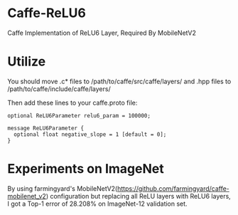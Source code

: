 # Caffe-ReLU6
Caffe Implementation of ReLU6 Layer, Required By MobileNetV2
# Utilize
You should move .c* files to /path/to/caffe/src/caffe/layers/ and .hpp files to /path/to/caffe/include/caffe/layers/

Then add these lines to your caffe.proto file:

```
optional ReLU6Parameter relu6_param = 100000;
```
```
message ReLU6Parameter {
  optional float negative_slope = 1 [default = 0];
}
```
# Experiments on ImageNet
By using farmingyard's MobileNetV2(https://github.com/farmingyard/caffe-mobilenet_v2) configuration but replacing all ReLU layers with ReLU6 layers, I got a Top-1 error of 28.208% on ImageNet-12 validation set.

